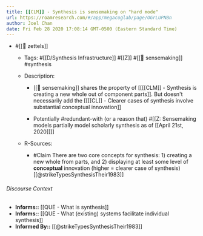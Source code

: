 ```yaml
---
title: [[CLM]] - Synthesis is sensemaking on "hard mode"
url: https://roamresearch.com/#/app/megacoglab/page/OGrLUPNBn
author: Joel Chan
date: Fri Feb 28 2020 17:08:14 GMT-0500 (Eastern Standard Time)
---
```


- #[[🌲 zettels]]

    - Tags: #[[D/Synthesis Infrastructure]] #[[Z]] #[[🧱 sensemaking]] #synthesis

    - Description:

        - [[🧱 sensemaking]] shares the property of [[[[CLM]] - Synthesis is creating a new whole out of component parts]]. But doesn't necessarily add the [[[[CL]] - Clearer cases of synthesis involve substantial conceptual innovation]]

        - Potentially #redundant-with (or a reason that) #[[Z: Sensemaking models partially model scholarly synthesis as of [[April 21st, 2020]]]]

    - R-Sources:

        - #Claim There are two core concepts for synthesis: 1) creating a new whole from parts, and 2) displaying at least some level of __conceptual__ innovation (higher = clearer case of synthesis) [[@strikeTypesSynthesisTheir1983]]

###### Discourse Context

- **Informs::** [[QUE - What is synthesis]]
- **Informs::** [[QUE - What (existing) systems facilitate individual synthesis]]
- **Informed By::** [[@strikeTypesSynthesisTheir1983]]
